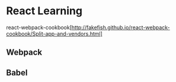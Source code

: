 # React Learning
react-webpack-cookbook[http://fakefish.github.io/react-webpack-cookbook/Split-app-and-vendors.html]
## Webpack
## Babel
